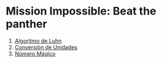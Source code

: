 # Mission Impossible: Beat the panther

1. [Algoritmo de Luhn](day_01/README.md)
2. [Conversión de Unidades](day_02/README.md)
3. [Número Mágico](day_03/README.md)
